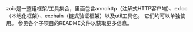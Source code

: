 zoic是一整组框架/工具集合，里面包含annohttp（注解式HTTP客户端）、exloc（本地化框架）、exchain（链式验证框架）以及util工具包。
它们均可以单独使用。
参见各个子项目的README文件以获取更多信息。